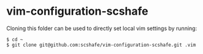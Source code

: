 # vim-configuration-scshafe

Cloning this folder can be used to directly set local vim settings by running:

```
$ cd ~
$ git clone git@github.com:scshafe/vim-configuration-scshafe.git .vim
```

